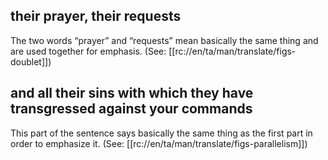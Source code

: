 ## their prayer, their requests ##

The two words “prayer” and “requests” mean basically the same thing and are used together for emphasis. (See: [[rc://en/ta/man/translate/figs-doublet]])

## and all their sins with which they have transgressed against your commands ##

This part of the sentence says basically the same thing as the first part in order to emphasize it. (See: [[rc://en/ta/man/translate/figs-parallelism]])